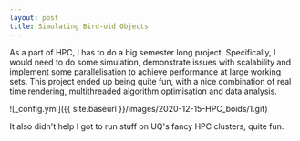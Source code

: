 ```yaml
---
layout: post
title: Simulating Bird-oid Objects
---
```


As a part of HPC, I has to do a big semester long project. Specifically, I would need to do some simulation, demonstrate issues with scalability and implement some parallelisation to achieve performance at large working sets. This project ended up being quite fun, with a nice combination of real time rendering, multithreaded algorithm optimisation and data analysis.

![_config.yml]({{ site.baseurl }}/images/2020-12-15-HPC_boids/1.gif)

It also didn't help I got to run stuff on UQ's fancy HPC clusters, quite fun.

